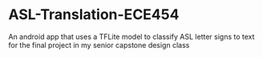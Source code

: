 # ASL-Translation-ECE454
An android app that uses a TFLite model to classify ASL letter signs to text for the final project in my senior capstone design class
